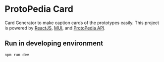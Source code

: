 # ProtoPedia Card

Card Generator to make caption cards of the prototypes easily.
This project is powered by [ReactJS](https://react.dev), [MUI](https://mui.com), and [ProtoPedia API](https://protopediaapi.docs.apiary.io/#).

## Run in developing environment

```javascript
npm run dev
```
